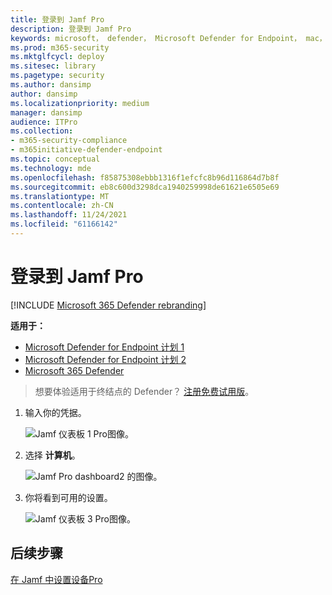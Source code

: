 ```yaml
---
title: 登录到 Jamf Pro
description: 登录到 Jamf Pro
keywords: microsoft， defender， Microsoft Defender for Endpoint， mac， 安装， 部署， 卸载， intune， jamfpro， macos， catalina， mojave， high sierra
ms.prod: m365-security
ms.mktglfcycl: deploy
ms.sitesec: library
ms.pagetype: security
ms.author: dansimp
author: dansimp
ms.localizationpriority: medium
manager: dansimp
audience: ITPro
ms.collection:
- m365-security-compliance
- m365initiative-defender-endpoint
ms.topic: conceptual
ms.technology: mde
ms.openlocfilehash: f85875308ebbb1316f1efcfc8b96d116864d7b8f
ms.sourcegitcommit: eb8c600d3298dca1940259998de61621e6505e69
ms.translationtype: MT
ms.contentlocale: zh-CN
ms.lasthandoff: 11/24/2021
ms.locfileid: "61166142"
---
```

# <a name="log-in-to-jamf-pro"></a>登录到 Jamf Pro

[!INCLUDE [Microsoft 365 Defender rebranding](../../includes/microsoft-defender.md)]

**适用于：**
- [Microsoft Defender for Endpoint 计划 1](https://go.microsoft.com/fwlink/p/?linkid=2154037)
- [Microsoft Defender for Endpoint 计划 2](https://go.microsoft.com/fwlink/p/?linkid=2154037)
- [Microsoft 365 Defender](https://go.microsoft.com/fwlink/?linkid=2118804)

> 想要体验适用于终结点的 Defender？ [注册免费试用版](https://signup.microsoft.com/create-account/signup?products=7f379fee-c4f9-4278-b0a1-e4c8c2fcdf7e&ru=https://aka.ms/MDEp2OpenTrial?ocid=docs-wdatp-investigateip-abovefoldlink)。

1. 输入你的凭据。

    ![Jamf 仪表板 1 Pro图像。](images/jamf-pro-portal1.png)

2. 选择 **计算机**。

    ![Jamf Pro dashboard2 的图像。](images/jamf-pro-dashboard.png)

3. 你将看到可用的设置。

     ![Jamf 仪表板 3 Pro图像。](images/jamfpro-settings.png)


## <a name="next-step"></a>后续步骤
[在 Jamf 中设置设备Pro](mac-jamfpro-device-groups.md)

